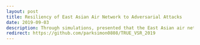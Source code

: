 ```yaml
---
layout: post
title: Resiliency of East Asian Air Network to Adversarial Attacks
date: 2019-09-03
description: Through simulations, presented that the East Asian air network is more robust to adversarial attacks than the global network
redirect: https://github.com/parksimon0808/TRUE_VSR_2019
---
```

